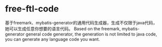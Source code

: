 # free-ftl-code
基于freemark、mybatis-generator的通用代码生成器，生成不仅限于java代码，她可以生成任意你想要的语言代码。 Based on the freemark, mybatis-generator general code generator, the generation is not limited to java code, you can generate any language code you want.
